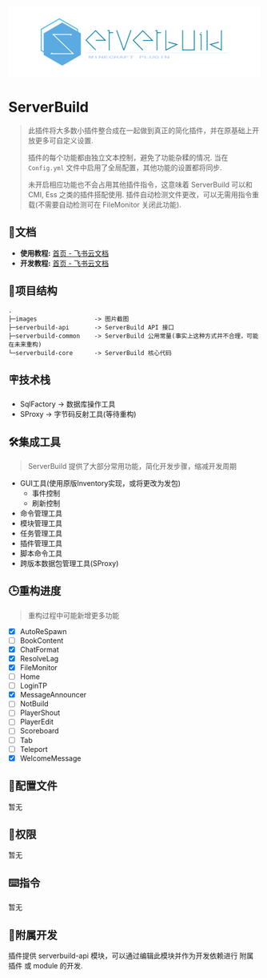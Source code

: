 ![](https://github.com/hanhan2001/ServerBuild/blob/master/images/ServerBuild.png)
# ServerBuild

> 此插件将大多数小插件整合成在一起做到真正的简化插件，并在原基础上开放更多可自定义设置.
>
> 插件的每个功能都由独立文本控制，避免了功能杂糅的情况. 当在 `Config.yml` 文件中启用了全局配置，其他功能的设置都将同步.
>
> 未开启相应功能也不会占用其他插件指令，这意味着 ServerBuild 可以和 CMI, Ess 之类的插件搭配使用. 插件自动检测文件更改，可以无需用指令重载(不需要自动检测可在 FileMonitor 关闭此功能).

## 📄文档

- **使用教程:** [首页 - 飞书云文档](https://jn0frpwf93.feishu.cn/wiki/XLRmwVXfYiKZ1dkvPFvcbu4cnYf?fromScene=spaceOverview)
- **开发教程:** [首页 - 飞书云文档](https://jn0frpwf93.feishu.cn/wiki/Mhh2whpzJii9tukNNR2chrAGnhg)

## 🌳项目结构

```
.
├─images				-> 图片截图
├─serverbuild-api		-> ServerBuild API 接口
├─serverbuild-common	-> ServerBuild 公用常量(事实上这种方式并不合理，可能在未来重构)
└─serverbuild-core		-> ServerBuild 核心代码
```

## 🪧技术栈

- SqlFactory -> 数据库操作工具
- SProxy -> 字节码反射工具(等待重构)

## 🛠️集成工具

> ServerBuild 提供了大部分常用功能，简化开发步骤，缩减开发周期

- GUI工具(使用原版Inventory实现，或将更改为发包)
  - 事件控制
  - 刷新控制
- 命令管理工具
- 模块管理工具
- 任务管理工具
- 插件管理工具
- 脚本命令工具
- 跨版本数据包管理工具(SProxy)

## 🕒重构进度

> 重构过程中可能新增更多功能

- [x] AutoReSpawn
- [ ] BookContent
- [x] ChatFormat
- [x] ResolveLag
- [x] FileMonitor
- [ ] Home
- [ ] LoginTP
- [x] MessageAnnouncer
- [ ] NotBuild
- [ ] PlayerShout
- [ ] PlayerEdit
- [ ] Scoreboard
- [ ] Tab
- [ ] Teleport
- [x] WelcomeMessage

## 📁配置文件

暂无

## 🤚权限

暂无

## ⌨️指令

暂无

## 🔌附属开发

插件提供 serverbuild-api 模块，可以通过编辑此模块并作为开发依赖进行 附属插件 或 module 的开发.
